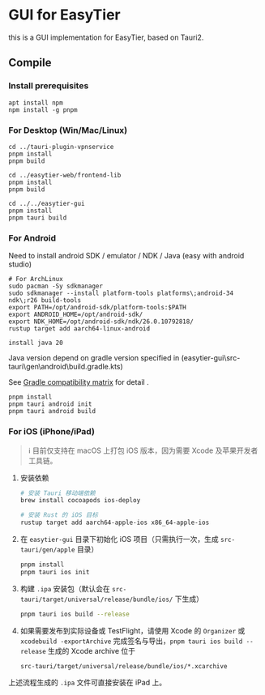 # GUI for EasyTier

this is a GUI implementation for EasyTier, based on Tauri2.

## Compile

### Install prerequisites

```
apt install npm
npm install -g pnpm
```

### For Desktop (Win/Mac/Linux)

```
cd ../tauri-plugin-vpnservice
pnpm install
pnpm build

cd ../easytier-web/frontend-lib
pnpm install
pnpm build

cd ../../easytier-gui
pnpm install
pnpm tauri build
```

### For Android

Need to install android SDK / emulator / NDK / Java (easy with android studio)

```
# For ArchLinux
sudo pacman -Sy sdkmanager
sudo sdkmanager --install platform-tools platforms\;android-34 ndk\;r26 build-tools
export PATH=/opt/android-sdk/platform-tools:$PATH
export ANDROID_HOME=/opt/android-sdk/
export NDK_HOME=/opt/android-sdk/ndk/26.0.10792818/
rustup target add aarch64-linux-android

install java 20
```

Java version depend on gradle version specified in (easytier-gui\src-tauri\gen\android\build.gradle.kts)

See [Gradle compatibility matrix](https://docs.gradle.org/current/userguide/compatibility.html) for detail .

```
pnpm install
pnpm tauri android init
pnpm tauri android build
```

### For iOS (iPhone/iPad)

> ℹ️ 目前仅支持在 macOS 上打包 iOS 版本，因为需要 Xcode 及苹果开发者工具链。

1. 安装依赖
   ```bash
   # 安装 Tauri 移动端依赖
   brew install cocoapods ios-deploy

   # 安装 Rust 的 iOS 目标
   rustup target add aarch64-apple-ios x86_64-apple-ios
   ```

2. 在 `easytier-gui` 目录下初始化 iOS 项目（只需执行一次，生成 `src-tauri/gen/apple` 目录）
   ```bash
   pnpm install
   pnpm tauri ios init
   ```

3. 构建 `.ipa` 安装包（默认会在 `src-tauri/target/universal/release/bundle/ios/` 下生成）
   ```bash
   pnpm tauri ios build --release
   ```

4. 如果需要发布到实际设备或 TestFlight，请使用 Xcode 的 `Organizer` 或 `xcodebuild -exportArchive` 完成签名与导出，`pnpm tauri ios build --release` 生成的 Xcode archive 位于
   ```
   src-tauri/target/universal/release/bundle/ios/*.xcarchive
   ```

上述流程生成的 `.ipa` 文件可直接安装在 iPad 上。
